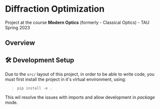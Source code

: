 # **Diffraction Optimization**

Project at the course **Modern Optics** (formerly - Classical Optics) - TAU Spring 2023

## **Overview**


## **🛠 Development Setup**
Due to the `src/` layout of this project, in order to be able to write code, you must first install the project in it's virtual environment, using:
> `pip install -e .`

This wil resolve the issues with imports and allow development in _package_ mode.